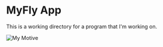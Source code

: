 # MyFly App
This is a working directory for a program that I'm working on.

![My Motive](https://github.com/yalefox/not-my-data/blob/main/memes.jpeg)




